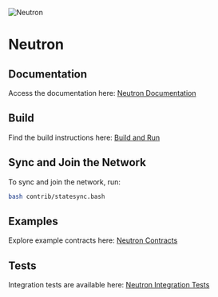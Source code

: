 
![Neutron](https://github.com/neutron-org/neutron-docs/blob/1db1e92098c915ae8ad4defc0bd30ef549175201/static/img/neutron_wide_logo.png)

# Neutron

## Documentation

Access the documentation here: [Neutron Documentation](https://docs.neutron.org/)

## Build

Find the build instructions here: [Build and Run](https://docs.neutron.org/neutron/build-and-run/overview)

## Sync and Join the Network

To sync and join the network, run:

```bash
bash contrib/statesync.bash
```

## Examples

Explore example contracts here: [Neutron Contracts](https://github.com/neutron-org/neutron-contracts)

## Tests

Integration tests are available here: [Neutron Integration Tests](https://github.com/neutron-org/neutron-integration-tests)
